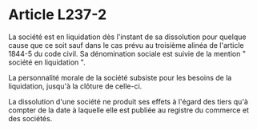 # Article L237-2

La société est en liquidation dès l'instant de sa dissolution pour quelque cause que ce soit sauf dans le cas prévu au troisième alinéa de l'article 1844-5 du code civil. Sa dénomination sociale est suivie de la mention " société en liquidation ".

La personnalité morale de la société subsiste pour les besoins de la liquidation, jusqu'à la clôture de celle-ci.

La dissolution d'une société ne produit ses effets à l'égard des tiers qu'à compter de la date à laquelle elle est publiée au registre du commerce et des sociétés.
